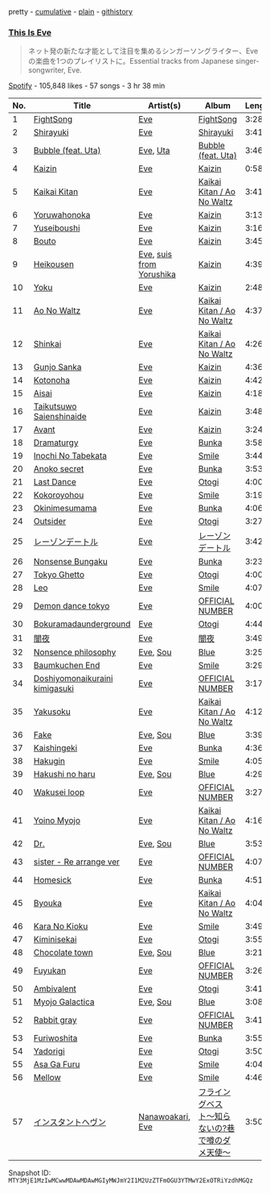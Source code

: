pretty - [cumulative](/playlists/cumulative/37i9dQZF1DX2EwG4p1ArpU.md) - [plain](/playlists/plain/37i9dQZF1DX2EwG4p1ArpU) - [githistory](https://github.githistory.xyz/mackorone/spotify-playlist-archive/blob/main/playlists/plain/37i9dQZF1DX2EwG4p1ArpU)

### [This Is Eve](https://open.spotify.com/playlist/37i9dQZF1DX2EwG4p1ArpU)

> ネット発の新たな才能として注目を集めるシンガーソングライター、Eveの楽曲を1つのプレイリストに。Essential tracks from Japanese singer\-songwriter, Eve.

[Spotify](https://open.spotify.com/user/spotify) - 105,848 likes - 57 songs - 3 hr 38 min

| No. | Title | Artist(s) | Album | Length |
|---|---|---|---|---|
| 1 | [FightSong](https://open.spotify.com/track/37vujUbX37xoBmwoddMYck) | [Eve](https://open.spotify.com/artist/58oPVy7oihAEXE0Ott6JOf) | [FightSong](https://open.spotify.com/album/6rpUs50OKVNUGDDusbHvET) | 3:28 |
| 2 | [Shirayuki](https://open.spotify.com/track/1fcbAM10NJDMxShne4Vqjq) | [Eve](https://open.spotify.com/artist/58oPVy7oihAEXE0Ott6JOf) | [Shirayuki](https://open.spotify.com/album/4CX8RRpkt9EXsC5yUptLHZ) | 3:41 |
| 3 | [Bubble \(feat\. Uta\)](https://open.spotify.com/track/13EtMetztrji5zrka6Uzd3) | [Eve](https://open.spotify.com/artist/58oPVy7oihAEXE0Ott6JOf), [Uta](https://open.spotify.com/artist/4pkAI4ZpW8IhBWEEbjHq81) | [Bubble \(feat\. Uta\)](https://open.spotify.com/album/2GvuX2gJEmPYiWpn2eAzfB) | 3:46 |
| 4 | [Kaizin](https://open.spotify.com/track/7DIJPVGJuPBjWTvj4Pwuom) | [Eve](https://open.spotify.com/artist/58oPVy7oihAEXE0Ott6JOf) | [Kaizin](https://open.spotify.com/album/1Kmjj1yj98JJdJ4XoNjrI1) | 0:58 |
| 5 | [Kaikai Kitan](https://open.spotify.com/track/6y4GYuZszeXNOXuBFsJlos) | [Eve](https://open.spotify.com/artist/58oPVy7oihAEXE0Ott6JOf) | [Kaikai Kitan / Ao No Waltz](https://open.spotify.com/album/6BZjN6j79mjz7PJfGmvCR1) | 3:41 |
| 6 | [Yoruwahonoka](https://open.spotify.com/track/4yfJpqnjxWd7iHFyYUVC26) | [Eve](https://open.spotify.com/artist/58oPVy7oihAEXE0Ott6JOf) | [Kaizin](https://open.spotify.com/album/1Kmjj1yj98JJdJ4XoNjrI1) | 3:13 |
| 7 | [Yuseiboushi](https://open.spotify.com/track/5QkNlpfeEmsZYbtCqHdPDl) | [Eve](https://open.spotify.com/artist/58oPVy7oihAEXE0Ott6JOf) | [Kaizin](https://open.spotify.com/album/1Kmjj1yj98JJdJ4XoNjrI1) | 3:16 |
| 8 | [Bouto](https://open.spotify.com/track/1DqAeuDzc5uUQeAggxmZk5) | [Eve](https://open.spotify.com/artist/58oPVy7oihAEXE0Ott6JOf) | [Kaizin](https://open.spotify.com/album/1Kmjj1yj98JJdJ4XoNjrI1) | 3:45 |
| 9 | [Heikousen](https://open.spotify.com/track/5hdYHlf3e2x2XtWI8gr9mB) | [Eve](https://open.spotify.com/artist/58oPVy7oihAEXE0Ott6JOf), [suis from Yorushika](https://open.spotify.com/artist/4UOdwKkaWHJ5k6UqnfC2w0) | [Kaizin](https://open.spotify.com/album/1Kmjj1yj98JJdJ4XoNjrI1) | 4:39 |
| 10 | [Yoku](https://open.spotify.com/track/0ac12GgX8LZK0VNC4N91o2) | [Eve](https://open.spotify.com/artist/58oPVy7oihAEXE0Ott6JOf) | [Kaizin](https://open.spotify.com/album/1Kmjj1yj98JJdJ4XoNjrI1) | 2:48 |
| 11 | [Ao No Waltz](https://open.spotify.com/track/1AfFUID69eG8hOkkc3asNM) | [Eve](https://open.spotify.com/artist/58oPVy7oihAEXE0Ott6JOf) | [Kaikai Kitan / Ao No Waltz](https://open.spotify.com/album/6BZjN6j79mjz7PJfGmvCR1) | 4:37 |
| 12 | [Shinkai](https://open.spotify.com/track/44VYdLnwvhn1H1cfieb84a) | [Eve](https://open.spotify.com/artist/58oPVy7oihAEXE0Ott6JOf) | [Kaikai Kitan / Ao No Waltz](https://open.spotify.com/album/6BZjN6j79mjz7PJfGmvCR1) | 4:26 |
| 13 | [Gunjo Sanka](https://open.spotify.com/track/5rq7yhcpsofB04NgTqlY8r) | [Eve](https://open.spotify.com/artist/58oPVy7oihAEXE0Ott6JOf) | [Kaizin](https://open.spotify.com/album/1Kmjj1yj98JJdJ4XoNjrI1) | 4:36 |
| 14 | [Kotonoha](https://open.spotify.com/track/1ZSznxT0bJLPGbWTzzLGLz) | [Eve](https://open.spotify.com/artist/58oPVy7oihAEXE0Ott6JOf) | [Kaizin](https://open.spotify.com/album/1Kmjj1yj98JJdJ4XoNjrI1) | 4:42 |
| 15 | [Aisai](https://open.spotify.com/track/44z0ijVFwQhEKgvUwQtj6t) | [Eve](https://open.spotify.com/artist/58oPVy7oihAEXE0Ott6JOf) | [Kaizin](https://open.spotify.com/album/1Kmjj1yj98JJdJ4XoNjrI1) | 4:18 |
| 16 | [Taikutsuwo Saienshinaide](https://open.spotify.com/track/0Ca4nK97pypPdmpZcUeGZb) | [Eve](https://open.spotify.com/artist/58oPVy7oihAEXE0Ott6JOf) | [Kaizin](https://open.spotify.com/album/1Kmjj1yj98JJdJ4XoNjrI1) | 3:48 |
| 17 | [Avant](https://open.spotify.com/track/4tscsbUMuX7EUZE2m97C6d) | [Eve](https://open.spotify.com/artist/58oPVy7oihAEXE0Ott6JOf) | [Kaizin](https://open.spotify.com/album/1Kmjj1yj98JJdJ4XoNjrI1) | 3:24 |
| 18 | [Dramaturgy](https://open.spotify.com/track/72uSoNIf7eScfGZFQjNHrR) | [Eve](https://open.spotify.com/artist/58oPVy7oihAEXE0Ott6JOf) | [Bunka](https://open.spotify.com/album/2rrihVXNDB7FSe6EFs2inI) | 3:58 |
| 19 | [Inochi No Tabekata](https://open.spotify.com/track/0maSUktGFelOHPjTP8c1Kd) | [Eve](https://open.spotify.com/artist/58oPVy7oihAEXE0Ott6JOf) | [Smile](https://open.spotify.com/album/6A6B0189k4kfQlSy1NzAsx) | 3:44 |
| 20 | [Anoko secret](https://open.spotify.com/track/67gYAheGPb06KwCkuAaHbF) | [Eve](https://open.spotify.com/artist/58oPVy7oihAEXE0Ott6JOf) | [Bunka](https://open.spotify.com/album/2rrihVXNDB7FSe6EFs2inI) | 3:53 |
| 21 | [Last Dance](https://open.spotify.com/track/4gM814NneKElxn37F5Ht7G) | [Eve](https://open.spotify.com/artist/58oPVy7oihAEXE0Ott6JOf) | [Otogi](https://open.spotify.com/album/0DPYGljGMyfZU00CGnDJJo) | 4:00 |
| 22 | [Kokoroyohou](https://open.spotify.com/track/1pjXUZFaDSgf9wV1X76aXw) | [Eve](https://open.spotify.com/artist/58oPVy7oihAEXE0Ott6JOf) | [Smile](https://open.spotify.com/album/6A6B0189k4kfQlSy1NzAsx) | 3:19 |
| 23 | [Okinimesumama](https://open.spotify.com/track/4ly9rdCe3PvcYZdAN72T3b) | [Eve](https://open.spotify.com/artist/58oPVy7oihAEXE0Ott6JOf) | [Bunka](https://open.spotify.com/album/2rrihVXNDB7FSe6EFs2inI) | 4:06 |
| 24 | [Outsider](https://open.spotify.com/track/316BhPQ7kG9yPqZeLPTanl) | [Eve](https://open.spotify.com/artist/58oPVy7oihAEXE0Ott6JOf) | [Otogi](https://open.spotify.com/album/0DPYGljGMyfZU00CGnDJJo) | 3:27 |
| 25 | [レーゾンデートル](https://open.spotify.com/track/0Nn9gfz60CyzqnFXiAphMs) | [Eve](https://open.spotify.com/artist/58oPVy7oihAEXE0Ott6JOf) | [レーゾンデートル](https://open.spotify.com/album/7sRl7u98siioOxgMhgV8Ne) | 3:42 |
| 26 | [Nonsense Bungaku](https://open.spotify.com/track/4PaZP3ZPHCl6IpFUSuY1Rn) | [Eve](https://open.spotify.com/artist/58oPVy7oihAEXE0Ott6JOf) | [Bunka](https://open.spotify.com/album/2rrihVXNDB7FSe6EFs2inI) | 3:23 |
| 27 | [Tokyo Ghetto](https://open.spotify.com/track/4iiImoJUNnE4MpH3r1l5P4) | [Eve](https://open.spotify.com/artist/58oPVy7oihAEXE0Ott6JOf) | [Otogi](https://open.spotify.com/album/0DPYGljGMyfZU00CGnDJJo) | 4:00 |
| 28 | [Leo](https://open.spotify.com/track/1GsAU0aPUjNcYDbZErzVmI) | [Eve](https://open.spotify.com/artist/58oPVy7oihAEXE0Ott6JOf) | [Smile](https://open.spotify.com/album/6A6B0189k4kfQlSy1NzAsx) | 4:07 |
| 29 | [Demon dance tokyo](https://open.spotify.com/track/1rozSWFaumcSqLVFHd0nB5) | [Eve](https://open.spotify.com/artist/58oPVy7oihAEXE0Ott6JOf) | [OFFICIAL NUMBER](https://open.spotify.com/album/2AxkAqRmDqZJB03UPQaC0B) | 4:00 |
| 30 | [Bokuramadaunderground](https://open.spotify.com/track/0baarNEChTM8MVb77ygFlT) | [Eve](https://open.spotify.com/artist/58oPVy7oihAEXE0Ott6JOf) | [Otogi](https://open.spotify.com/album/0DPYGljGMyfZU00CGnDJJo) | 4:44 |
| 31 | [闇夜](https://open.spotify.com/track/6aW8fq5lGlhoZxhLyC7JuL) | [Eve](https://open.spotify.com/artist/58oPVy7oihAEXE0Ott6JOf) | [闇夜](https://open.spotify.com/album/1BB2OJJteupdXb2jYDH4Bp) | 3:49 |
| 32 | [Nonsence philosophy](https://open.spotify.com/track/2KqTXUP2FyUQ8MXDYKtjZ9) | [Eve](https://open.spotify.com/artist/58oPVy7oihAEXE0Ott6JOf), [Sou](https://open.spotify.com/artist/04ZUR9nJSI7nr1ZrHKLGJ8) | [Blue](https://open.spotify.com/album/2QWSqoeGoHB8OPMkVu1AHt) | 3:25 |
| 33 | [Baumkuchen End](https://open.spotify.com/track/0IdFvNmljpZ2xCN58GHLwH) | [Eve](https://open.spotify.com/artist/58oPVy7oihAEXE0Ott6JOf) | [Smile](https://open.spotify.com/album/6A6B0189k4kfQlSy1NzAsx) | 3:29 |
| 34 | [Doshiyomonaikuraini kimigasuki](https://open.spotify.com/track/1hqe6NBh1h7jbwwyXl5mzU) | [Eve](https://open.spotify.com/artist/58oPVy7oihAEXE0Ott6JOf) | [OFFICIAL NUMBER](https://open.spotify.com/album/2AxkAqRmDqZJB03UPQaC0B) | 3:17 |
| 35 | [Yakusoku](https://open.spotify.com/track/64LPuxHb07MU9Pqmkd4knj) | [Eve](https://open.spotify.com/artist/58oPVy7oihAEXE0Ott6JOf) | [Kaikai Kitan / Ao No Waltz](https://open.spotify.com/album/6BZjN6j79mjz7PJfGmvCR1) | 4:12 |
| 36 | [Fake](https://open.spotify.com/track/3rxvZZmcbp4KtMxhxydRaQ) | [Eve](https://open.spotify.com/artist/58oPVy7oihAEXE0Ott6JOf), [Sou](https://open.spotify.com/artist/04ZUR9nJSI7nr1ZrHKLGJ8) | [Blue](https://open.spotify.com/album/2QWSqoeGoHB8OPMkVu1AHt) | 3:39 |
| 37 | [Kaishingeki](https://open.spotify.com/track/0m7tpV83VZcbKbYQGBFFSt) | [Eve](https://open.spotify.com/artist/58oPVy7oihAEXE0Ott6JOf) | [Bunka](https://open.spotify.com/album/2rrihVXNDB7FSe6EFs2inI) | 4:36 |
| 38 | [Hakugin](https://open.spotify.com/track/3cwykuEbMGkt1iza7QOb2p) | [Eve](https://open.spotify.com/artist/58oPVy7oihAEXE0Ott6JOf) | [Smile](https://open.spotify.com/album/6A6B0189k4kfQlSy1NzAsx) | 4:05 |
| 39 | [Hakushi no haru](https://open.spotify.com/track/2qtCthv8huqIS2Wg5CsWBT) | [Eve](https://open.spotify.com/artist/58oPVy7oihAEXE0Ott6JOf), [Sou](https://open.spotify.com/artist/04ZUR9nJSI7nr1ZrHKLGJ8) | [Blue](https://open.spotify.com/album/2QWSqoeGoHB8OPMkVu1AHt) | 4:29 |
| 40 | [Wakusei loop](https://open.spotify.com/track/08oABwy91rrSwXd5I36QdE) | [Eve](https://open.spotify.com/artist/58oPVy7oihAEXE0Ott6JOf) | [OFFICIAL NUMBER](https://open.spotify.com/album/2AxkAqRmDqZJB03UPQaC0B) | 3:27 |
| 41 | [Yoino Myojo](https://open.spotify.com/track/3tFq9arkcubkFhDswd43nw) | [Eve](https://open.spotify.com/artist/58oPVy7oihAEXE0Ott6JOf) | [Kaikai Kitan / Ao No Waltz](https://open.spotify.com/album/6BZjN6j79mjz7PJfGmvCR1) | 4:16 |
| 42 | [Dr.](https://open.spotify.com/track/5tSvyb7RMd24kLEpVw57yQ) | [Eve](https://open.spotify.com/artist/58oPVy7oihAEXE0Ott6JOf), [Sou](https://open.spotify.com/artist/04ZUR9nJSI7nr1ZrHKLGJ8) | [Blue](https://open.spotify.com/album/2QWSqoeGoHB8OPMkVu1AHt) | 3:53 |
| 43 | [sister \- Re arrange ver](https://open.spotify.com/track/5DjszFQHnH2MtZLrOduvQy) | [Eve](https://open.spotify.com/artist/58oPVy7oihAEXE0Ott6JOf) | [OFFICIAL NUMBER](https://open.spotify.com/album/2AxkAqRmDqZJB03UPQaC0B) | 4:07 |
| 44 | [Homesick](https://open.spotify.com/track/1MafB8R0qpi0qALqFOqQxO) | [Eve](https://open.spotify.com/artist/58oPVy7oihAEXE0Ott6JOf) | [Bunka](https://open.spotify.com/album/2rrihVXNDB7FSe6EFs2inI) | 4:51 |
| 45 | [Byouka](https://open.spotify.com/track/4p6uyqSCeH1rawrEVn07JT) | [Eve](https://open.spotify.com/artist/58oPVy7oihAEXE0Ott6JOf) | [Kaikai Kitan / Ao No Waltz](https://open.spotify.com/album/6BZjN6j79mjz7PJfGmvCR1) | 4:04 |
| 46 | [Kara No Kioku](https://open.spotify.com/track/3kHIqWVLgUi9eqiqrD4Q91) | [Eve](https://open.spotify.com/artist/58oPVy7oihAEXE0Ott6JOf) | [Smile](https://open.spotify.com/album/6A6B0189k4kfQlSy1NzAsx) | 3:49 |
| 47 | [Kiminisekai](https://open.spotify.com/track/3urEGiZYgpZlFxSkffWPOo) | [Eve](https://open.spotify.com/artist/58oPVy7oihAEXE0Ott6JOf) | [Otogi](https://open.spotify.com/album/0DPYGljGMyfZU00CGnDJJo) | 3:55 |
| 48 | [Chocolate town](https://open.spotify.com/track/4iCeWE5MkIHt9xrgl9YVSa) | [Eve](https://open.spotify.com/artist/58oPVy7oihAEXE0Ott6JOf), [Sou](https://open.spotify.com/artist/04ZUR9nJSI7nr1ZrHKLGJ8) | [Blue](https://open.spotify.com/album/2QWSqoeGoHB8OPMkVu1AHt) | 3:21 |
| 49 | [Fuyukan](https://open.spotify.com/track/2QerQi2fdfatbYKX2MJWx5) | [Eve](https://open.spotify.com/artist/58oPVy7oihAEXE0Ott6JOf) | [OFFICIAL NUMBER](https://open.spotify.com/album/2AxkAqRmDqZJB03UPQaC0B) | 3:26 |
| 50 | [Ambivalent](https://open.spotify.com/track/0lKhq1jbS0C1SGM7XRvbva) | [Eve](https://open.spotify.com/artist/58oPVy7oihAEXE0Ott6JOf) | [Otogi](https://open.spotify.com/album/0DPYGljGMyfZU00CGnDJJo) | 3:41 |
| 51 | [Myojo Galactica](https://open.spotify.com/track/5GJP8H6Qe9K0EN8U6jp5cl) | [Eve](https://open.spotify.com/artist/58oPVy7oihAEXE0Ott6JOf), [Sou](https://open.spotify.com/artist/04ZUR9nJSI7nr1ZrHKLGJ8) | [Blue](https://open.spotify.com/album/2QWSqoeGoHB8OPMkVu1AHt) | 3:08 |
| 52 | [Rabbit gray](https://open.spotify.com/track/5FS79PQGFG4MGqsi0UIA5J) | [Eve](https://open.spotify.com/artist/58oPVy7oihAEXE0Ott6JOf) | [OFFICIAL NUMBER](https://open.spotify.com/album/2AxkAqRmDqZJB03UPQaC0B) | 3:41 |
| 53 | [Furiwoshita](https://open.spotify.com/track/4hGG4KDQmxMnKjUc9Fi5KL) | [Eve](https://open.spotify.com/artist/58oPVy7oihAEXE0Ott6JOf) | [Bunka](https://open.spotify.com/album/2rrihVXNDB7FSe6EFs2inI) | 3:55 |
| 54 | [Yadorigi](https://open.spotify.com/track/1PrTeEDCnjZdlfQFl97rkp) | [Eve](https://open.spotify.com/artist/58oPVy7oihAEXE0Ott6JOf) | [Otogi](https://open.spotify.com/album/0DPYGljGMyfZU00CGnDJJo) | 3:50 |
| 55 | [Asa Ga Furu](https://open.spotify.com/track/3BDZyESMdsPvAdSfdTBmAv) | [Eve](https://open.spotify.com/artist/58oPVy7oihAEXE0Ott6JOf) | [Smile](https://open.spotify.com/album/6A6B0189k4kfQlSy1NzAsx) | 4:04 |
| 56 | [Mellow](https://open.spotify.com/track/3w5kFSmtOVC5XAifIwR9Xz) | [Eve](https://open.spotify.com/artist/58oPVy7oihAEXE0Ott6JOf) | [Smile](https://open.spotify.com/album/6A6B0189k4kfQlSy1NzAsx) | 4:46 |
| 57 | [インスタントヘヴン](https://open.spotify.com/track/1R8Md1Ol88i2Ilm7qpMXZk) | [Nanawoakari](https://open.spotify.com/artist/06jSjpC81wzjoUoE61Fhdn), [Eve](https://open.spotify.com/artist/58oPVy7oihAEXE0Ott6JOf) | [フライングベスト〜知らないの?巷で噂のダメ天使〜](https://open.spotify.com/album/6cuRTbjbuFqCYyFnRiFwJC) | 3:50 |

Snapshot ID: `MTY3MjE1MzIwMCwwMDAwMDAwMGIyMWJmY2I1M2UzZTFmOGU3YTMwY2ExOTRiYzdhMGQz`
